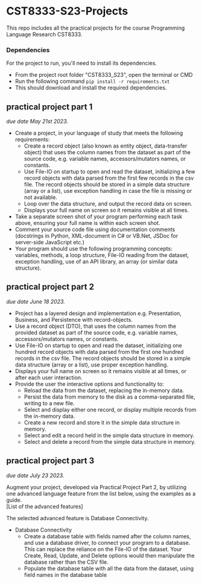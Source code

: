 # CST8333-S23-Projects
This repo includes all the practical projects for the course Programming Language Research CST8333.

### Dependencies
For the project to run, you'll need to install its dependencies. 
- From the project root folder "CST8333_S23", open the terminal or CMD
- Run the following command `pip install -r requirements.txt`
- This should download and install the required dependencies.

## practical project part 1
*due date May 21st 2023.*

- Create a project, in your language of study that meets the following requirements:
  - Create a record object (also known as entity object, data-transfer object) that uses the column names from the dataset as part of the source code, e.g. variable names, accessors/mutators names, or constants.
  - Use File-IO on startup to open and read the dataset, initializing a few record objects with data parsed from the first few records in the csv file. The record objects should be stored in a simple data structure (array or a list), use exception handling in case the file is missing or not available.
  - Loop over the data structure, and output the record data on screen.
  - Displays your full name on screen so it remains visible at all times.
- Take a separate screen shot of your program performing each task above, ensuring your full name is within each screen shot.
- Comment your source code file using documentation comments (docstrings in Python, XML-document in C# or VB.Net, JSDoc for server-side JavaScript etc.)
- Your program should use the following programming concepts: variables, methods, a loop structure, File-IO reading from the dataset, exception handling, use of an API library, an array (or similar data structure).

## practical project part 2
*due date June 18 2023.*

- Project has a layered design and implementation e.g. Presentation, Business, and Persistence with record-objects.
- Use a record object (DTO), that uses the column names from the provided dataset as part of the source code, e.g. variable names, accessors/mutators names, or constants.
- Use File-IO on startup to open and read the dataset, initializing one hundred record objects with data parsed from the first one hundred records in the csv file. The record objects should be stored in a simple data structure (array or a list), use proper exception handling.
- Displays your full name on screen so it remains visible at all times, or after each user interaction.
- Provide the user the interactive options and functionality to:
	- Reload the data from the dataset, replacing the in-memory data.
	- Persist the data from memory to the disk as a comma-separated file, writing to a new file.
	- Select and display either one record, or display multiple records from the in-memory data.
	- Create a new record and store it in the simple data structure in memory.
	- Select and edit a record held in the simple data structure in memory.
	- Select and delete a record from the simple data structure in memory.

## practical project part 3
*due date July 23 2023.*

Augment your project, developed via Practical Project Part 2, by utilizing one advanced language feature from the list below, using the examples as a guide.
<br/>[List of the advanced features]

The selected advanced feature is Database Connectivity.
- Database Connectivity
	- Create a database table with fields named after the column names, and use a database driver, to connect your program to a database. This can replace the reliance on the File-IO of the dataset. Your Create, Read, Update, and Delete options would then manipulate the database rather than the CSV file.
	- Populate the database table with all the data from the dataset, using field names in the database table
